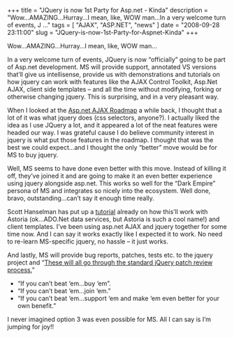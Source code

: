 
+++
title = "JQuery is now 1st Party for Asp.net - Kinda"
description = "Wow...AMAZING&hellip;Hurray&hellip;I mean, like, WOW man&hellip;In a very welcome turn of events, J ..."
tags = [ "AJAX", "ASP.NET", "news" ]
date = "2008-09-28 23:11:00"
slug = "JQuery-is-now-1st-Party-for-Aspnet-Kinda"
+++
<p>Wow...AMAZING&hellip;Hurray&hellip;I mean, like, WOW man&hellip;</p>
<p>In a very welcome turn of events, JQuery is now &ldquo;officially&rdquo; going to be part of Asp.net development. MS will provide support, annotated VS versions that&rsquo;ll give us intellisense, provide us with demonstrations and tutorials on how jquery can work with features like the AJAX Control Toolkit, Asp.Net AJAX, client side templates &ndash; and all the time without modifying, forking or otherwise changing jquery. This is surprising, and in a very pleasant way.</p>
<p>When I looked at the <a href="http://weblogs.asp.net/bleroy/archive/2008/07/02/asp-net-ajax-roadmap-published.aspx">Asp.net AJAX Roadmap</a> a while back, I thought that a lot of it was what jquery does (css selectors, anyone?). I actually liked the idea as I use JQuery a lot, and it appeared a lot of the neat features were headed our way. I was grateful cause I do believe community interest in jquery is what put those features in the roadmap. I thought that was the best we could expect&hellip;and I thought the only &ldquo;better&rdquo; move would be for MS to buy jquery.</p>
<p>Well, MS seems to have done even better with this move. Instead of killing it off, they&rsquo;ve joined it and are going to make it an even better experience using jquery alongside asp.net. This works so well for the &ldquo;Dark Empire&rdquo; persona of MS and integrates so nicely into the ecosystem. Well done, bravo, outstanding&hellip;can&rsquo;t say it enough time really.</p>
<p>Scott Hanselman has put up a <a href="http://www.hanselman.com/blog/jQuerytoshipwithASPNETMVCandVisualStudio.aspx">tutorial</a> already on how this&rsquo;ll work with Astoria (ok&hellip;ADO.Net data services, but Astoria is such a cool name!) and client templates. I&rsquo;ve been using asp.net AJAX and jquery together for some time now. And I can say it works exactly like I expected it to work. No need to re-learn MS-specific jquery, no hassle &ndash; it just works.</p>
<p>And lastly, MS will provide bug reports, patches, tests etc. to the jquery project and &ldquo;<a href="http://weblogs.asp.net/scottgu/archive/2008/09/28/jquery-and-microsoft.aspx">These will all go through the standard jQuery patch review process.</a>&rdquo;</p>
<ul>
<li>&ldquo;If you can&rsquo;t beat &lsquo;em&hellip;buy &lsquo;em&rdquo;.</li>
<li>&ldquo;If you can&rsquo;t beat &lsquo;em&hellip;join &lsquo;em.&rdquo;</li>
<li>&ldquo;If you can&rsquo;t beat &lsquo;em&hellip;support &lsquo;em and make &lsquo;em even better for your own benefit.&rdquo;</li>
</ul>
<p>I never imagined option 3 was even possible for MS. All I can say is I&rsquo;m jumping for joy!!</p>
        
